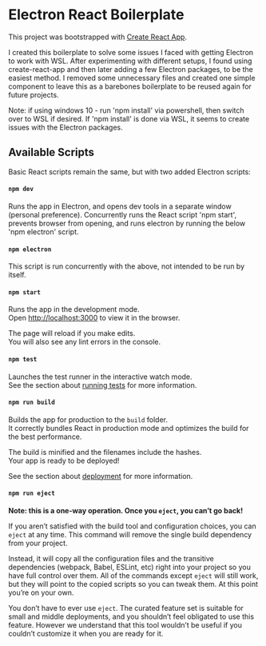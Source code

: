 # Electron React Boilerplate

This project was bootstrapped with [Create React App](https://github.com/facebook/create-react-app).

I created this boilerplate to solve some issues I faced with getting Electron to work with WSL. After experimenting with different setups, I found using create-react-app and then later adding a few Electron packages, to be the easiest method. I removed some unnecessary files and created one simple component to leave this as a barebones boilerplate to be reused again for future projects. 

Note: if using windows 10 - run 'npm install' via powershell, then switch over to WSL if desired. If 'npm install' is done via WSL, it seems to create issues with the Electron packages. 

## Available Scripts

Basic React scripts remain the same, but with two added Electron scripts:

#### `npm dev`

Runs the app in Electron, and opens dev tools in a separate window (personal preference). 
Concurrently runs the React script 'npm start', prevents browser from opening, and runs electron by running the below 'npm electron' script. 

#### `npm electron`

This script is run concurrently with the above, not intended to be run by itself. 

#### `npm start`

Runs the app in the development mode.\
Open [http://localhost:3000](http://localhost:3000) to view it in the browser.

The page will reload if you make edits.\
You will also see any lint errors in the console.

#### `npm test`

Launches the test runner in the interactive watch mode.\
See the section about [running tests](https://facebook.github.io/create-react-app/docs/running-tests) for more information.

#### `npm run build`

Builds the app for production to the `build` folder.\
It correctly bundles React in production mode and optimizes the build for the best performance.

The build is minified and the filenames include the hashes.\
Your app is ready to be deployed!

See the section about [deployment](https://facebook.github.io/create-react-app/docs/deployment) for more information.

#### `npm run eject`

**Note: this is a one-way operation. Once you `eject`, you can’t go back!**

If you aren’t satisfied with the build tool and configuration choices, you can `eject` at any time. This command will remove the single build dependency from your project.

Instead, it will copy all the configuration files and the transitive dependencies (webpack, Babel, ESLint, etc) right into your project so you have full control over them. All of the commands except `eject` will still work, but they will point to the copied scripts so you can tweak them. At this point you’re on your own.

You don’t have to ever use `eject`. The curated feature set is suitable for small and middle deployments, and you shouldn’t feel obligated to use this feature. However we understand that this tool wouldn’t be useful if you couldn’t customize it when you are ready for it.

